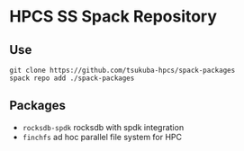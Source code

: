 # HPCS SS Spack Repository

## Use

```
git clone https://github.com/tsukuba-hpcs/spack-packages
spack repo add ./spack-packages
```

## Packages

- `rocksdb-spdk` rocksdb with spdk integration
- `finchfs` ad hoc parallel file system for HPC
